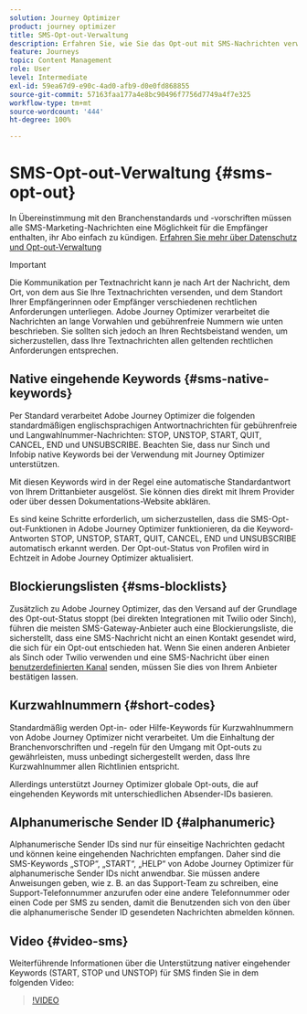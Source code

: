 ```yaml
---
solution: Journey Optimizer
product: journey optimizer
title: SMS-Opt-out-Verwaltung
description: Erfahren Sie, wie Sie das Opt-out mit SMS-Nachrichten verwalten können
feature: Journeys
topic: Content Management
role: User
level: Intermediate
exl-id: 59ea67d9-e90c-4ad0-afb9-d0e0fd868855
source-git-commit: 57163faa177a4e8bc90496f7756d7749a4f7e325
workflow-type: tm+mt
source-wordcount: '444'
ht-degree: 100%

---
```


# SMS-Opt-out-Verwaltung {#sms-opt-out}

In Übereinstimmung mit den Branchenstandards und -vorschriften müssen alle SMS-Marketing-Nachrichten eine Möglichkeit für die Empfänger enthalten, ihr Abo einfach zu kündigen. [Erfahren Sie mehr über Datenschutz und Opt-out-Verwaltung](../privacy/opt-out.md)

>[!IMPORTANT]
>
>Die Kommunikation per Textnachricht kann je nach Art der Nachricht, dem Ort, von dem aus Sie Ihre Textnachrichten versenden, und dem Standort Ihrer Empfängerinnen oder Empfänger verschiedenen rechtlichen Anforderungen unterliegen. Adobe Journey Optimizer verarbeitet die Nachrichten an lange Vorwahlen und gebührenfreie Nummern wie unten beschrieben. Sie sollten sich jedoch an Ihren Rechtsbeistand wenden, um sicherzustellen, dass Ihre Textnachrichten allen geltenden rechtlichen Anforderungen entsprechen.
>

## Native eingehende Keywords {#sms-native-keywords}

Per Standard verarbeitet Adobe Journey Optimizer die folgenden standardmäßigen englischsprachigen Antwortnachrichten für gebührenfreie und Langwahlnummer-Nachrichten: STOP, UNSTOP, START, QUIT, CANCEL, END und UNSUBSCRIBE. Beachten Sie, dass nur Sinch und Infobip native Keywords bei der Verwendung mit Journey Optimizer unterstützen.

Mit diesen Keywords wird in der Regel eine automatische Standardantwort von Ihrem Drittanbieter ausgelöst. Sie können dies direkt mit Ihrem Provider oder über dessen Dokumentations-Website abklären.

Es sind keine Schritte erforderlich, um sicherzustellen, dass die SMS-Opt-out-Funktionen in Adobe Journey Optimizer funktionieren, da die Keyword-Antworten STOP, UNSTOP, START, QUIT, CANCEL, END und UNSUBSCRIBE automatisch erkannt werden. Der Opt-out-Status von Profilen wird in Echtzeit in Adobe Journey Optimizer aktualisiert.


## Blockierungslisten {#sms-blocklists}

Zusätzlich zu Adobe Journey Optimizer, das den Versand auf der Grundlage des Opt-out-Status stoppt (bei direkten Integrationen mit Twilio oder Sinch), führen die meisten SMS-Gateway-Anbieter auch eine Blockierungsliste, die sicherstellt, dass eine SMS-Nachricht nicht an einen Kontakt gesendet wird, die sich für ein Opt-out entschieden hat. Wenn Sie einen anderen Anbieter als Sinch oder Twilio verwenden und eine SMS-Nachricht über einen [benutzerdefinierten Kanal](../building-journeys/using-custom-actions.md) senden, müssen Sie dies von Ihrem Anbieter bestätigen lassen.


## Kurzwahlnummern {#short-codes}

Standardmäßig werden Opt-in- oder Hilfe-Keywords für Kurzwahlnummern von Adobe Journey Optimizer nicht verarbeitet. Um die Einhaltung der Branchenvorschriften und -regeln für den Umgang mit Opt-outs zu gewährleisten, muss unbedingt sichergestellt werden, dass Ihre Kurzwahlnummer allen Richtlinien entspricht.

Allerdings unterstützt Journey Optimizer globale Opt-outs, die auf eingehenden Keywords mit unterschiedlichen Absender-IDs basieren.

## Alphanumerische Sender ID {#alphanumeric}

Alphanumerische Sender IDs sind nur für einseitige Nachrichten gedacht und können keine eingehenden Nachrichten empfangen. Daher sind die SMS-Keywords „STOP“, „START“, „HELP“ von Adobe Journey Optimizer für alphanumerische Sender IDs nicht anwendbar. Sie müssen andere Anweisungen geben, wie z. B. an das Support-Team zu schreiben, eine Support-Telefonnummer anzurufen oder eine andere Telefonnummer oder einen Code per SMS zu senden, damit die Benutzenden sich von den über die alphanumerische Sender ID gesendeten Nachrichten abmelden können.

## Video {#video-sms}

Weiterführende Informationen über die Unterstützung nativer eingehender Keywords (START, STOP und UNSTOP) für SMS finden Sie in dem folgenden Video:

>[!VIDEO](https://video.tv.adobe.com/v/344026?quality=12)
